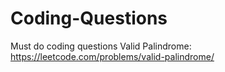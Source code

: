 # Coding-Questions
Must do coding questions
Valid Palindrome: https://leetcode.com/problems/valid-palindrome/
